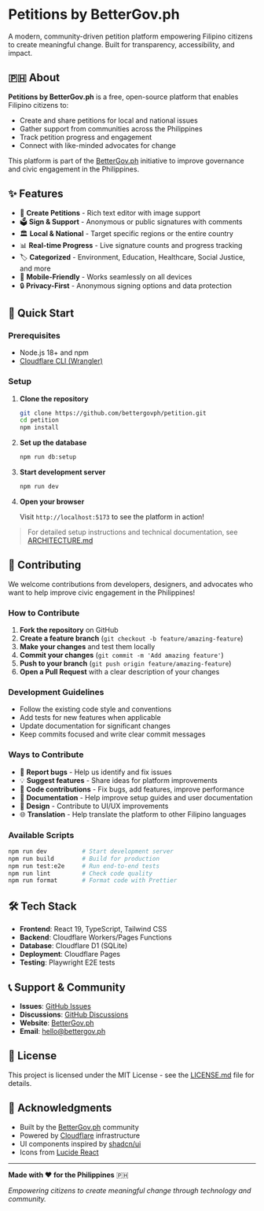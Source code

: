 # Petitions by BetterGov.ph

A modern, community-driven petition platform empowering Filipino citizens to create meaningful change. Built for transparency, accessibility, and impact.

## 🇵🇭 About

**Petitions by BetterGov.ph** is a free, open-source platform that enables Filipino citizens to:

- Create and share petitions for local and national issues
- Gather support from communities across the Philippines
- Track petition progress and engagement
- Connect with like-minded advocates for change

This platform is part of the [BetterGov.ph](https://bettergov.ph) initiative to improve governance and civic engagement in the Philippines.

## ✨ Features

- 📝 **Create Petitions** - Rich text editor with image support
- 🗳️ **Sign & Support** - Anonymous or public signatures with comments
- 🏛️ **Local & National** - Target specific regions or the entire country
- 📊 **Real-time Progress** - Live signature counts and progress tracking
- 🏷️ **Categorized** - Environment, Education, Healthcare, Social Justice, and more
- 📱 **Mobile-Friendly** - Works seamlessly on all devices
- 🔒 **Privacy-First** - Anonymous signing options and data protection

## 🚀 Quick Start

### Prerequisites

- Node.js 18+ and npm
- [Cloudflare CLI (Wrangler)](https://developers.cloudflare.com/workers/wrangler/install-and-update/)

### Setup

1. **Clone the repository**

   ```bash
   git clone https://github.com/bettergovph/petition.git
   cd petition
   npm install
   ```

2. **Set up the database**

   ```bash
   npm run db:setup
   ```

3. **Start development server**

   ```bash
   npm run dev
   ```

4. **Open your browser**

   Visit `http://localhost:5173` to see the platform in action!

> For detailed setup instructions and technical documentation, see [ARCHITECTURE.md](./ARCHITECTURE.md)

## 🤝 Contributing

We welcome contributions from developers, designers, and advocates who want to help improve civic engagement in the Philippines!

### How to Contribute

1. **Fork the repository** on GitHub
2. **Create a feature branch** (`git checkout -b feature/amazing-feature`)
3. **Make your changes** and test them locally
4. **Commit your changes** (`git commit -m 'Add amazing feature'`)
5. **Push to your branch** (`git push origin feature/amazing-feature`)
6. **Open a Pull Request** with a clear description of your changes

### Development Guidelines

- Follow the existing code style and conventions
- Add tests for new features when applicable
- Update documentation for significant changes
- Keep commits focused and write clear commit messages

### Ways to Contribute

- 🐛 **Report bugs** - Help us identify and fix issues
- 💡 **Suggest features** - Share ideas for platform improvements
- 🔧 **Code contributions** - Fix bugs, add features, improve performance
- 📖 **Documentation** - Help improve setup guides and user documentation
- 🎨 **Design** - Contribute to UI/UX improvements
- 🌐 **Translation** - Help translate the platform to other Filipino languages

### Available Scripts

```bash
npm run dev          # Start development server
npm run build        # Build for production
npm run test:e2e     # Run end-to-end tests
npm run lint         # Check code quality
npm run format       # Format code with Prettier
```

## 🛠️ Tech Stack

- **Frontend**: React 19, TypeScript, Tailwind CSS
- **Backend**: Cloudflare Workers/Pages Functions
- **Database**: Cloudflare D1 (SQLite)
- **Deployment**: Cloudflare Pages
- **Testing**: Playwright E2E tests

## 📞 Support & Community

- **Issues**: [GitHub Issues](https://github.com/bettergovph/petition/issues)
- **Discussions**: [GitHub Discussions](https://github.com/bettergovph/petition/discussions)
- **Website**: [BetterGov.ph](https://bettergov.ph)
- **Email**: [hello@bettergov.ph](mailto:hello@bettergov.ph)

## 📄 License

This project is licensed under the MIT License - see the [LICENSE.md](LICENSE.md) file for details.

## 🙏 Acknowledgments

- Built by the [BetterGov.ph](https://bettergov.ph) community
- Powered by [Cloudflare](https://cloudflare.com) infrastructure
- UI components inspired by [shadcn/ui](https://ui.shadcn.com/)
- Icons from [Lucide React](https://lucide.dev/)

---

**Made with ❤️ for the Philippines** 🇵🇭

_Empowering citizens to create meaningful change through technology and community._
